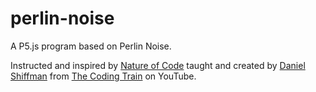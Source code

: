 # perlin-noise
A P5.js program based on Perlin Noise.

Instructed and inspired by [Nature of Code](https://github.com/nature-of-code) taught and created by [Daniel Shiffman](https://github.com/shiffman) from [The Coding Train](https://www.youtube.com/c/TheCodingTrain) on YouTube.


